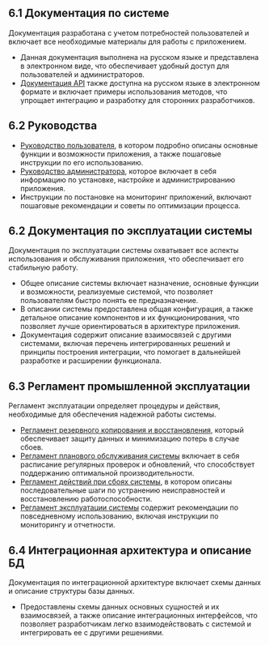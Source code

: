## 6.1 Документация по системе

Документация разработана с учетом потребностей пользователей и включает все необходимые материалы для работы с приложением.

*   Данная документация выполнена на русском языке и представлена в электронном виде, что обеспечивает удобный доступ для пользователей и администраторов.
*   [Документация API](http://backend.notilog.ru:9999/docs) также доступна на русском языке в электронном формате и включает примеры использования методов, что упрощает интеграцию и разработку для сторонних разработчиков.

## 6.2 Руководства

*   [Руководство пользователя](../../g/user/intro.md), в котором подробно описаны основные функции и возможности приложения, а также пошаговые инструкции по его использованию.
*   [Руководство администратора](../../g/admin/intro.md), которое включает в себя информацию по установке, настройке и администрированию приложения.
*   Инструкции по постановке на мониторинг приложений, включают пошаговые рекомендации и советы по оптимизации процесса.

## 6.2 Документация по эксплуатации системы

Документация по эксплуатации системы охватывает все аспекты использования и обслуживания приложения, что обеспечивает его стабильную работу.

*   Общее описание системы включает назначение, основные функции и возможности, реализуемые системой, что позволяет пользователям быстро понять ее предназначение.
*   В описании системы предоставлена общая конфигурация, а также детальное описание компонентов и их функционирования, что позволяет лучше ориентироваться в архитектуре приложения.
*   Документация содержит описание взаимосвязей с другими системами, включая перечень интегрированных решений и принципы построения интеграции, что помогает в дальнейшей разработке и расширении функционала.

## 6.3 Регламент промышленной эксплуатации

Регламент эксплуатации определяет процедуры и действия, необходимые для обеспечения надежной работы системы.

*   [Регламент резервного копирования и восстановления](../../r/backup-recovery.md), который обеспечивает защиту данных и минимизацию потерь в случае сбоев.
*   [Регламент планового обслуживания системы](../../r/scheduled-maintenance.md) включает в себя расписание регулярных проверок и обновлений, что способствует поддержанию оптимальной производительности.
*   [Регламент действий при сбоях системы](../../r/system-failure-procedures.md), в котором описаны последовательные шаги по устранению неисправностей и восстановлению работоспособности.
*   [Регламент эксплуатации системы](../../r/system-operation.md) содержит рекомендации по повседневному использованию, включая инструкции по мониторингу и отчетности.

## 6.4 Интеграционная архитектура и описание БД

Документация по интеграционной архитектуре включает схемы данных и описание структуры базы данных.

*   Предоставлены схемы данных основных сущностей и их взаимосвязей, а также описание интеграционных интерфейсов, что позволяет разработчикам легко взаимодействовать с системой и интегрировать ее с другими решениями.